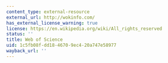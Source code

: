 ```yaml
---
content_type: external-resource
external_url: http://wokinfo.com/
has_external_license_warning: true
license: https://en.wikipedia.org/wiki/All_rights_reserved
status: ''
title: Web of Science
uid: 1c5fb08f-dd18-4670-9ec4-20a747e58977
wayback_url: ''
---
```


